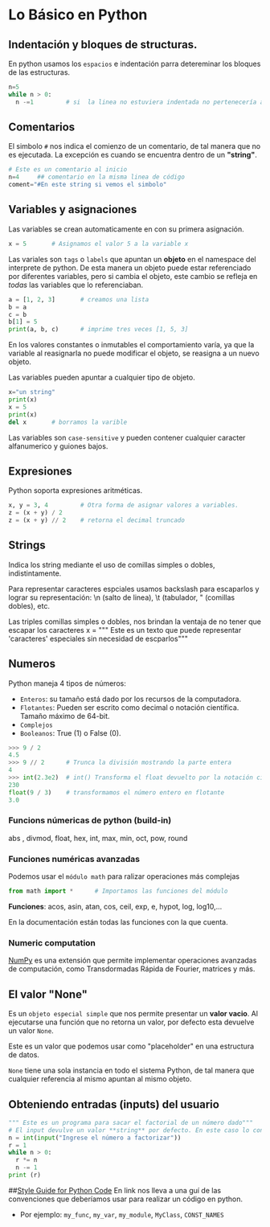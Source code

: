 # Lo Básico en Python

## Indentación y bloques de structuras.
En python usamos los `espacios` e indentación parra detereminar los bloques de las estructuras.

```python
n=5
while n > 0:
  n -=1			# si  la linea no estuviera indentada no pertenecería al loop while
```

## Comentarios
El simbolo `#` nos indica el comienzo de un comentario, de tal manera que no es ejecutada. La excepción es cuando se encuentra dentro de un **"string"**.

```python
# Este es un comentario al inicio
n=4		## comentario en la misma linea de código
coment="#En este string si vemos el simbolo"
```

## Variables y asignaciones
Las variables se crean automaticamente en con su primera asignación.

```python
x = 5		# Asignamos el valor 5 a la variable x
```

Las variales son `tags` o `labels` que apuntan un **objeto** en el namespace del interprete de python. De esta manera un objeto puede estar referenciado por diferentes variables, pero si cambia el objeto, este cambio se refleja en *todas* las variables que lo referenciaban.

```python
a = [1, 2, 3]		# creamos una lista
b = a
c = b
b[1] = 5
print(a, b, c)		# imprime tres veces [1, 5, 3]
```

En los valores constantes o inmutables el comportamiento varía, ya que la variable al reasignarla no puede modificar el objeto, se reasigna a un nuevo objeto.

Las variables pueden apuntar a cualquier tipo de objeto.

```python
x="un string"
print(x)
x = 5
print(x)
del x		# borramos la varible
```

Las variables son `case-sensitive` y pueden contener cualquier caracter alfanumerico y guiones bajos.

## Expresiones
Python soporta expresiones aritméticas.
```python
x, y = 3, 4			# Otra forma de asignar valores a variables.
z = (x + y) / 2
z = (x + y) // 2	# retorna el decimal truncado
```

## Strings
Indica los string mediante el uso de comillas simples o dobles, indistintamente.

Para representar caracteres espciales usamos backslash para escaparlos y lograr su representación: \n (salto de linea), \t (tabulador, \" (comillas dobles), etc.

Las triples comillas simples o dobles, nos brindan la ventaja de no tener que escapar los caracteres
x = """ Este es un texto
que puede representar 'caracteres' especiales
sin necesidad de escparlos"""

## Numeros
Python maneja 4 tipos de números:
  - `Enteros`: su tamaño está dado por los recursos de la computadora.
  - `Flotantes`: Pueden ser escrito como decimal o notación científica. Tamaño máximo de 64-bit.
  - `Complejos`
  - `Booleanos`: True (1) o False (0).

```python
>>> 9 / 2
4.5
>>> 9 // 2 		# Trunca la división mostrando la parte entera
4
>>> int(2.3e2)	# int() Transforma el float devuelto por la notación científica a entero
230
float(9 / 3)	# transformamos el número entero en flotante
3.0
```

### Funcions númericas de python (build-in)
abs , divmod, float, hex, int, max, min, oct, pow, round

### Funciones numéricas avanzadas
Podemos usar el `módulo math` para ralizar operaciones más complejas

```python
from math import *		# Importamos las funciones del módulo
```

**Funciones**: acos, asin, atan, cos, ceil, exp, e, hypot, log, log10,...

En la documentación están todas las funciones con la que cuenta.

### Numeric computation
[NumPy](www.scipy.org) es una extensión que permite implementar operaciones avanzadas de computación, como Transdormadas Rápida de Fourier, matrices y más.

## El valor "None"
Es un `objeto especial simple` que nos permite presentar un **valor vacio**.
Al ejecutarse una función que no retorna un valor, por defecto esta devuelve un valor `None`.

Este es un valor que podemos usar como "placeholder" en una estructura de datos.

`None` tiene una sola instancia en todo el sistema Python, de tal manera que cualquier referencia al mismo apuntan al mismo objeto.

## Obteniendo entradas (inputs) del usuario
```python
""" Este es un programa para sacar el factorial de un número dado"""
# El input devulve un valor **string** por defecto. En este caso lo convertimos a int
n = int(input("Ingrese el número a factorizar"))
r = 1
while n > 0:
  r *= n
  n -= 1
print (r)
```

##[Style Guide for Python Code](https://www.python.org/dev/peps/pep-0008/)
En link nos lleva a una guí de las convenciones que deberíamos usar para realizar un código en python.
- Por ejemplo: `my_func`, `my_var`, `my_module`, `MyClass`, `CONST_NAMES`
